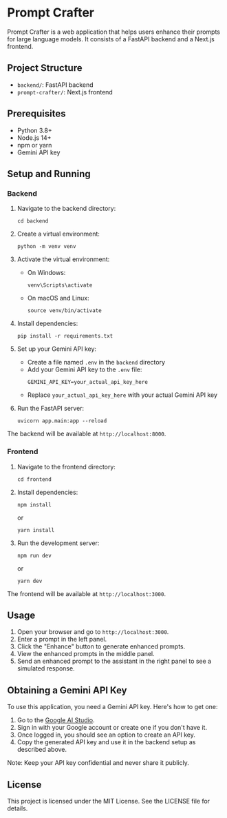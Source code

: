 # Prompt Crafter

Prompt Crafter is a web application that helps users enhance their prompts for large language models. It consists of a FastAPI backend and a Next.js frontend.

## Project Structure

- `backend/`: FastAPI backend
- `prompt-crafter/`: Next.js frontend

## Prerequisites

- Python 3.8+
- Node.js 14+
- npm or yarn
- Gemini API key

## Setup and Running

### Backend

1. Navigate to the backend directory:
   ```
   cd backend
   ```

2. Create a virtual environment:
   ```
   python -m venv venv
   ```

3. Activate the virtual environment:
   - On Windows:
     ```
     venv\Scripts\activate
     ```
   - On macOS and Linux:
     ```
     source venv/bin/activate
     ```

4. Install dependencies:
   ```
   pip install -r requirements.txt
   ```

5. Set up your Gemini API key:
   - Create a file named `.env` in the `backend` directory
   - Add your Gemini API key to the `.env` file:
     ```
     GEMINI_API_KEY=your_actual_api_key_here
     ```
   - Replace `your_actual_api_key_here` with your actual Gemini API key

6. Run the FastAPI server:
   ```
   uvicorn app.main:app --reload
   ```

The backend will be available at `http://localhost:8000`.

### Frontend

1. Navigate to the frontend directory:
   ```
   cd frontend
   ```

2. Install dependencies:
   ```
   npm install
   ```
   or
   ```
   yarn install
   ```

3. Run the development server:
   ```
   npm run dev
   ```
   or
   ```
   yarn dev
   ```

The frontend will be available at `http://localhost:3000`.

## Usage

1. Open your browser and go to `http://localhost:3000`.
2. Enter a prompt in the left panel.
3. Click the "Enhance" button to generate enhanced prompts.
4. View the enhanced prompts in the middle panel.
5. Send an enhanced prompt to the assistant in the right panel to see a simulated response.

## Obtaining a Gemini API Key

To use this application, you need a Gemini API key. Here's how to get one:

1. Go to the [Google AI Studio](https://makersuite.google.com/app/apikey).
2. Sign in with your Google account or create one if you don't have it.
3. Once logged in, you should see an option to create an API key.
4. Copy the generated API key and use it in the backend setup as described above.

Note: Keep your API key confidential and never share it publicly.

## License

This project is licensed under the MIT License. See the LICENSE file for details.